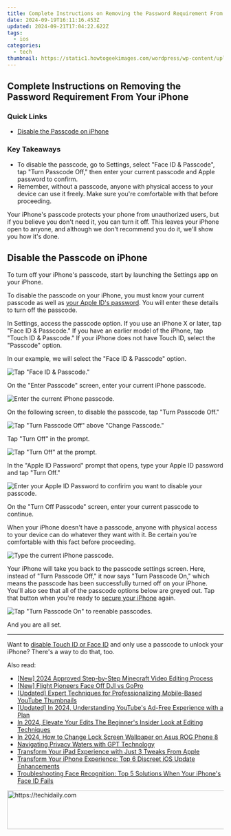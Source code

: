 ```yaml
---
title: Complete Instructions on Removing the Password Requirement From Your iPhone
date: 2024-09-19T16:11:16.453Z
updated: 2024-09-21T17:04:22.622Z
tags:
  - ios
categories:
  - tech
thumbnail: https://static1.howtogeekimages.com/wordpress/wp-content/uploads/2023/11/52971908586_4ac4f295f8_o.jpg
---
```


## Complete Instructions on Removing the Password Requirement From Your iPhone

### Quick Links

* [Disable the Passcode on iPhone](https://change-location.techidaily.com/how-to-use-pokemon-go-joystick-on-vivo-y77t-drfone-by-drfone-virtual-android/)

### Key Takeaways

* To disable the passcode, go to Settings, select "Face ID & Passcode", tap "Turn Passcode Off," then enter your current passcode and Apple password to confirm.
* Remember, without a passcode, anyone with physical access to your device can use it freely. Make sure you're comfortable with that before proceeding.

 Your iPhone's passcode protects your phone from unauthorized users, but if you believe you don't need it, you can turn it off. This leaves your iPhone open to anyone, and although we don't recommend you do it, we'll show you how it's done.

##  Disable the Passcode on iPhone

 To turn off your iPhone's passcode, start by launching the Settings app on your iPhone.

 To disable the passcode on your iPhone, you must know your current passcode as well as [your Apple ID's password](https://techidaily.com/why-stellar-data-recovery-for-iphone-6-plus-takes-time-in-scanning-my-iphone-stellar-by-stellar-data-recovery-ios-iphone-data-recovery/). You will enter these details to turn off the passcode.

 In Settings, access the passcode option. If you use an iPhone X or later, tap "Face ID & Passcode." If you have an earlier model of the iPhone, tap "Touch ID & Passcode." If your iPhone does not have Touch ID, select the "Passcode" option.

 In our example, we will select the "Face ID & Passcode" option.

![Tap "Face ID & Passcode."](https://static1.howtogeekimages.com/wordpress/wp-content/uploads/2023/11/1-tap-face-id-and-passcode.png) 

 On the "Enter Passcode" screen, enter your current iPhone passcode.

![Enter the current iPhone passcode.](https://static1.howtogeekimages.com/wordpress/wp-content/uploads/2022/01/2-enter-current-passcode.png) 

 On the following screen, to disable the passcode, tap "Turn Passcode Off."

![Tap "Turn Passcode Off" above "Change Passcode."](https://static1.howtogeekimages.com/wordpress/wp-content/uploads/2023/11/2-turn-passcode-off.png) 

 Tap "Turn Off" in the prompt.

![Tap "Turn Off" at the prompt.](https://static1.howtogeekimages.com/wordpress/wp-content/uploads/2023/11/3-tap-turn-off.png) 

 In the "Apple ID Password" prompt that opens, type your Apple ID password and tap "Turn Off."

![Enter your Apple ID Password to confirim you want to disable your passcode.](https://static1.howtogeekimages.com/wordpress/wp-content/uploads/2023/11/4-apple-id-password.png) 

 On the "Turn Off Passcode" screen, enter your current passcode to continue.

 When your iPhone doesn't have a passcode, anyone with physical access to your device can do whatever they want with it. Be certain you're comfortable with this fact before proceeding.

![Type the current iPhone passcode.](https://static1.howtogeekimages.com/wordpress/wp-content/uploads/2022/01/6-type-current-passcode.png) 

 Your iPhone will take you back to the passcode settings screen. Here, instead of "Turn Passcode Off," it now says "Turn Passcode On," which means the passcode has been successfully turned off on your iPhone. You'll also see that all of the passcode options below are greyed out. Tap that button when you're ready to [secure your iPhone](https://article-posts.techidaily.com/2024-approved-innovative-photography-with-insights-into-lut-use/) again.

![Tap "Turn Passcode On" to reenable passcodes.](https://static1.howtogeekimages.com/wordpress/wp-content/uploads/2023/11/5-turn-passcode-on.png) 

 And you are all set.

---

 Want to [disable Touch ID or Face ID](https://extra-information.techidaily.com/revisiting-video-broadcast-choices-post-wirecast/) and only use a passcode to unlock your iPhone? There's a way to do that, too.

<ins class="adsbygoogle"
     style="display:block"
     data-ad-format="autorelaxed"
     data-ad-client="ca-pub-7571918770474297"
     data-ad-slot="1223367746"></ins>

<ins class="adsbygoogle"
     style="display:block"
     data-ad-client="ca-pub-7571918770474297"
     data-ad-slot="8358498916"
     data-ad-format="auto"
     data-full-width-responsive="true"></ins>

<span class="atpl-alsoreadstyle">Also read:</span>
<div><ul>
<li><a href="https://screen-sharing-recording.techidaily.com/new-2024-approved-step-by-step-minecraft-video-editing-process/"><u>[New] 2024 Approved Step-by-Step Minecraft Video Editing Process</u></a></li>
<li><a href="https://article-tips.techidaily.com/new-flight-pioneers-face-off-dji-vs-gopro/"><u>[New] Flight Pioneers Face Off DJI vs GoPro</u></a></li>
<li><a href="https://facebook-video-footage.techidaily.com/updated-expert-techniques-for-professionalizing-mobile-based-youtube-thumbnails/"><u>[Updated] Expert Techniques for Professionalizing Mobile-Based YouTube Thumbnails</u></a></li>
<li><a href="https://youtube-webster.techidaily.com/ed-in-2024-understanding-youtubes-ad-free-experience-with-a-plan/"><u>[Updated] In 2024, Understanding YouTube's Ad-Free Experience with a Plan</u></a></li>
<li><a href="https://youtube-clips.techidaily.com/in-2024-elevate-your-edits-the-beginners-insider-look-at-editing-techniques/"><u>In 2024, Elevate Your Edits The Beginner's Insider Look at Editing Techniques</u></a></li>
<li><a href="https://android-unlock.techidaily.com/in-2024-how-to-change-lock-screen-wallpaper-on-asus-rog-phone-8-by-drfone-android/"><u>In 2024, How to Change Lock Screen Wallpaper on Asus ROG Phone 8</u></a></li>
<li><a href="https://tech-haven.techidaily.com/navigating-privacy-waters-with-gpt-technology/"><u>Navigating Privacy Waters with GPT Technology</u></a></li>
<li><a href="https://os-tips.techidaily.com/transform-your-ipad-experience-with-just-3-tweaks-from-apple/"><u>Transform Your iPad Experience with Just 3 Tweaks From Apple</u></a></li>
<li><a href="https://os-tips.techidaily.com/transform-your-iphone-experience-top-6-discreet-ios-update-enhancements/"><u>Transform Your iPhone Experience: Top 6 Discreet iOS Update Enhancements</u></a></li>
<li><a href="https://os-tips.techidaily.com/troubleshooting-face-recognition-top-5-solutions-when-your-iphones-face-id-fails/"><u>Troubleshooting Face Recognition: Top 5 Solutions When Your iPhone's Face ID Fails</u></a></li>
</ul></div>

<!-- affiliate ads begin -->
<a href="https://appsumo.8odi.net/c/5597632/2082535/7443" target="_top" id="2082535">
  <img src="//a.impactradius-go.com/display-ad/7443-2082535" border="0" alt="https://techidaily.com" width="728" height="90"/>
</a>
<img height="0" width="0" src="https://appsumo.8odi.net/i/5597632/2082535/7443" style="position:absolute;visibility:hidden;" border="0" />
<!-- affiliate ads end -->

